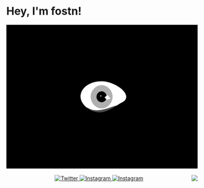 # Hey, I'm fostn!
<p align="center">
  <img src="Eye.GIF">
</p>

<img align="right" src="https://github-readme-stats.vercel.app/api?username=fostn_icons=true&icon_color=CE1D2D&text_color=718096&bg_color=00000000&hide_title=true&hide_border=true" />

<p align="center">
  <a href="https://twitter.com/0xf09l" target="_blank">
    <img src="https://img.shields.io/badge/twitter-%231DA1F2.svg?&style=for-the-badge&logo=twitter&logoColor=white&color=071A2C" alt="Twitter"/>
  </a>
  <a href="https://instagram.com/f09l" target="_blank">
    <img src="https://img.shields.io/badge/instagram-%23E4405F.svg?&style=for-the-badge&logo=instagram&logoColor=white&color=071A2C" alt="Instagram"/>
  </a>
  <a href="https://t.me/ifostn" target="_blank">
    <img src="https://img.shields.io/badge/Telegram-%23E4405F.svg?&style=for-the-badge&logo=Telegram&logoColor=white&color=071A2C" alt="Instagram"/>
  </a>
</p>
